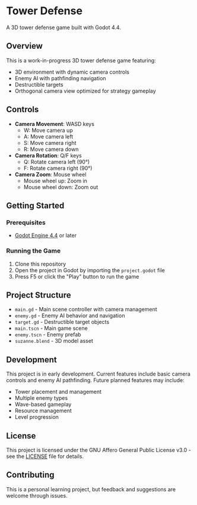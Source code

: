 # Tower Defense

A 3D tower defense game built with Godot 4.4.

## Overview

This is a work-in-progress 3D tower defense game featuring:
- 3D environment with dynamic camera controls
- Enemy AI with pathfinding navigation
- Destructible targets
- Orthogonal camera view optimized for strategy gameplay

## Controls

- **Camera Movement**: WASD keys
  - W: Move camera up
  - A: Move camera left  
  - S: Move camera right
  - R: Move camera down
- **Camera Rotation**: Q/F keys
  - Q: Rotate camera left (90°)
  - F: Rotate camera right (90°)
- **Camera Zoom**: Mouse wheel
  - Mouse wheel up: Zoom in
  - Mouse wheel down: Zoom out

## Getting Started

### Prerequisites

- [Godot Engine 4.4](https://godotengine.org/download) or later

### Running the Game

1. Clone this repository
2. Open the project in Godot by importing the `project.godot` file
3. Press F5 or click the "Play" button to run the game

## Project Structure

- `main.gd` - Main scene controller with camera management
- `enemy.gd` - Enemy AI behavior and navigation
- `target.gd` - Destructible target objects
- `main.tscn` - Main game scene
- `enemy.tscn` - Enemy prefab
- `suzanne.blend` - 3D model asset

## Development

This project is in early development. Current features include basic camera controls and enemy AI pathfinding. Future planned features may include:
- Tower placement and management
- Multiple enemy types
- Wave-based gameplay
- Resource management
- Level progression

## License

This project is licensed under the GNU Affero General Public License v3.0 - see the [LICENSE](LICENSE) file for details.

## Contributing

This is a personal learning project, but feedback and suggestions are welcome through issues.
